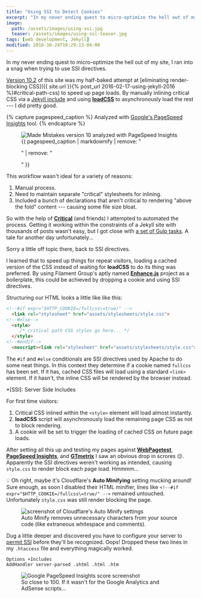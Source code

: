 ```yaml
---
title: "Using SSI to Detect Cookies"
excerpt: "In my never ending quest to micro-optimize the hell out of my site, I ran into a snag when trying to use SSI directives to improve the loading of critical CSS and cached stylesheets."
image: 
  path: /assets/images/using-ssi.jpg
  teaser: /assets/images/using-ssi-teaser.jpg
tags: [web development, Jekyll]
modified: 2016-10-24T10:29:13-04:00
---
```


In my never ending quest to micro-optimize the hell out of my site, I ran into a snag when trying to use SSI directives.

[Version 10.2](https://github.com/mmistakes/made-mistakes-jekyll/tree/10.3.0) of this site was my half-baked attempt at [eliminating render-blocking CSS]({{ site.url }}{% post_url 2016-02-17-using-jekyll-2016 %}#critical-path-css) to speed up page loads. By manually inlining critical CSS via a [Jekyll include](http://jekyllrb.com/docs/templates/#includes) and using [**loadCSS**](https://github.com/filamentgroup/loadCSS) to asynchronously load the rest --- I did pretty good.

{% capture pagespeed_caption %}
Analyzed with [Google's PageSpeed Insights](https://developers.google.com/speed/pagespeed/insights/) tool.
{% endcapture %}

<figure>
  <img src="{{ site.url }}/assets/images/mm-home-pagespeed-021116.jpg" alt="Made Mistakes version 10 analyzed with PageSpeed Insights">
  <figcaption>{{ pagespeed_caption | markdownify | remove: "<p>" | remove: "</p>" }}</figcaption>
</figure>

This workflow wasn't ideal for a variety of reasons:

1. Manual process.
2. Need to maintain separate "critical" stylesheets for inlining.
3. Included a bunch of declarations that aren't critical to rendering "above the fold" content ---  causing some file size bloat.

So with the help of [**Critical**](https://github.com/addyosmani/critical) (and friends) I attempted to automated the process. Getting it working within the constraints of a Jekyll site with thousands of posts wasn't easy, but I got close with [a set of Gulp tasks](https://github.com/mmistakes/made-mistakes-jekyll/tree/master/gulp/tasks). A tale for another day unfortunately...

Sorry a little off topic there, back to SSI directives.

I learned that to speed up things for repeat visitors, loading a cached version of the CSS instead of waiting for **loadCSS** to do its thing was preferred. By using Filament Group's aptly named [**Enhance.js**](https://github.com/filamentgroup/enhance) project as a boilerplate, this could be achieved by dropping a cookie and using SSI directives.

Structuring our HTML looks a little like like this:

```html
<!--#if expr="$HTTP_COOKIE=/fullcss\=true/" -->
  <link rel="stylesheet" href="assets/stylesheets/style.css">
<!--#else-->
  <style>
     /* critical path CSS styles go here... */
  </style>
<!--#endif-->
  <noscript><link rel="stylesheet" href="assets/stylesheets/style.css"></noscript>
```

The `#if` and `#else` conditionals are SSI directives used by Apache to do some neat things. In this context they determine if a cookie named `fullcss` has been set. If it has, cached CSS files will load using a standard `<link>` element. If it hasn't, the inline CSS will be rendered by the browser instead.

*[SSI]: Server Side Includes

For first time visitors:

1. Critical CSS inlined within the `<style>` element will load almost instantly.
2. **loadCSS** script will asynchronously load the remaining page CSS as not to block rendering.
3. A cookie will be set to trigger the loading of cached CSS on future page loads.

After setting all this up and testing my pages against [**WebPagetest**](https://www.webpagetest.org/), [**PageSpeed Insights**](https://developers.google.com/speed/pagespeed/insights/), and [**GTmetrix**](https://gtmetrix.com/) I saw an obvious drop in scrores :confused:. Apparently the SSI directives weren't working as intended, causing `style.css` to render block each page load. Hmmmm...

:bulb: Oh right, maybe it's Cloudflare's **Auto Minifying** setting mucking around! Sure enough, as soon I disabled their HTML minifier, lines like `<!--#if expr="$HTTP_COOKIE=/fullcss\=true/" -->` remained untouched. Unfortunately `style.css` was still render blocking the page.

<figure>
  <img src="{{ site.url }}/assets/images/cloudflare-auto-minify.jpg" alt="screenshot of Cloudflare's Auto Minify settings">
  <figcaption>Auto Minify removes unnecessary characters from your source code (like extraneous whitespace and comments).</figcaption>
</figure>

Dug a little deeper and discovered you have to configure your server to [permit SSI](http://httpd.apache.org/docs/current/howto/ssi.html#configuring) before they'll be recognized. Oops! Dropped these two lines in my `.htaccess` file and everything magically worked.

```
Options +Includes
AddHandler server-parsed .shtml .html .htm
```

<figure>
  <img src="{{ site.url }}/assets/images/pagespeed-insights-99-100.jpg" alt="Google PageSpeed Insights score screenshot">
  <figcaption>So close to 100. If it wasn't for the Google Analytics and AdSense scripts...</figcaption>
</figure>
